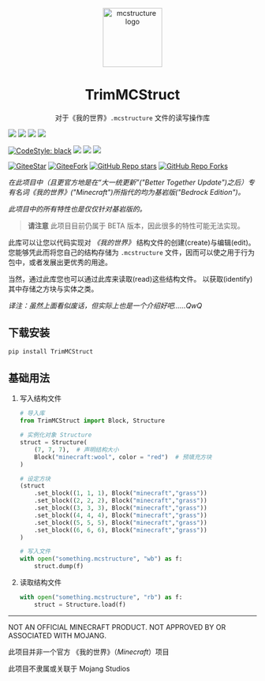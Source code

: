 <p align="center">
	<img
		src="https://gitee.com/TriM-Organization/mcstructure/raw/main/resources/logo.png"
		width="120px"
		align="center" alt="mcstructure logo"
	/>
	<h1 align="center">TrimMCStruct</h1>
	<p align="center">
		对于《我的世界》<code>.mcstructure</code> 文件的读写操作库
	</p>



[![][GitHub: phoenixR]](https://github.com/phoenixr-codes)
[![][Gitee: Eilles]](https://gitee.com/EillesWan)
[![][GitHub: Eilles]](https://gitHub.com/EillesWan)
[![][Bilibili: Eilles]](https://space.bilibili.com/397369002/)


[![CodeStyle: black]](https://github.com/psf/black)
[![][python]](https://www.python.org/)
[![][license]](LICENSE)
[![][release]](../../releases)


[![GiteeStar](https://gitee.com/TriM-Organization/mcstructure/badge/star.svg?theme=gray)](https://gitee.com/TriM-Organization/mcstructure/stargazers)
[![GiteeFork](https://gitee.com/TriM-Organization/mcstructure/badge/fork.svg?theme=gray)](https://gitee.com/TriM-Organization/mcstructure/members)
[![GitHub Repo stars](https://img.shields.io/github/stars/TriM-Organization/TrimMCStruct?color=white&logo=GitHub&style=plastic)](https://github.com/TriM-Organization/TrimMCStruct/stargazers)
[![GitHub Repo Forks](https://img.shields.io/github/forks/TriM-Organization/TrimMCStruct?color=white&logo=GitHub&style=plastic)](https://github.com/TriM-Organization/TrimMCStruct/forks)

*在此项目中（且更官方地是在“大一统更新”("Better Together Update")之后）专有名词《我的世界》("Minecraft")所指代的均为基岩版("Bedrock Edition")。*

_此项目中的所有特性也是仅仅针对基岩版的。_

> **请注意**
> 此项目目前仍属于 BETA 版本，因此很多的特性可能无法实现。

此库可以让您以代码实现对 *《我的世界》* 结构文件的创建(create)与编辑(edit)。
您能够凭此而将您自己的结构存储为 `.mcstructure` 文件，因而可以使之用于行为包中，或者发展出更优秀的用途。

当然，通过此库您也可以通过此库来读取(read)这些结构文件。
以获取(identify)其中存储之方块与实体之类。

*译注：虽然上面看似废话，但实际上也是一个介绍好吧……QwQ*

下载安装
------------

```bash
pip install TrimMCStruct
```


基础用法
-----------

1.	写入结构文件

	```python
	# 导入库
	from TrimMCStruct import Block, Structure

	# 实例化对象 Structure
	struct = Structure(
		(7, 7, 7),  # 声明结构大小
		Block("minecraft:wool", color = "red")	# 预填充方块
	)

	# 设定方块
	(struct
		.set_block((1, 1, 1), Block("minecraft","grass"))
		.set_block((2, 2, 2), Block("minecraft","grass"))
		.set_block((3, 3, 3), Block("minecraft","grass"))
		.set_block((4, 4, 4), Block("minecraft","grass"))
		.set_block((5, 5, 5), Block("minecraft","grass"))
		.set_block((6, 6, 6), Block("minecraft","grass"))
	)

	# 写入文件
	with open("something.mcstructure", "wb") as f:
		struct.dump(f)

	```

2.	读取结构文件

	```python
	with open("something.mcstructure", "rb") as f:
		struct = Structure.load(f)

	```

--------------------------------------------

NOT AN OFFICIAL MINECRAFT PRODUCT.
NOT APPROVED BY OR ASSOCIATED WITH MOJANG.

此项目并非一个官方 《我的世界》（*Minecraft*）项目

此项目不隶属或关联于 Mojang Studios



[GitHub: phoenixR]: https://img.shields.io/badge/GitHub-phoenixR-00A1E7?style=plastic

[Bilibili: Eilles]: https://img.shields.io/badge/Bilibili-%E5%87%8C%E4%BA%91%E9%87%91%E7%BE%BF-00A1E7?style=plastic
[Gitee: Eilles]: https://img.shields.io/badge/Gitee-EillesWan-00A1E7?style=plastic
[GitHub: Eilles]: https://img.shields.io/badge/GitHub-EillesWan-00A1E7?style=plastic

[CodeStyle: black]: https://img.shields.io/badge/code%20style-black-121110.svg?style=plastic
[python]: https://img.shields.io/badge/python-3.8-AB70FF?style=plastic
[release]: https://img.shields.io/github/v/release/EillesWan/Musicreater?style=plastic
[license]: https://img.shields.io/badge/Licence-Apache-228B22?style=plastic